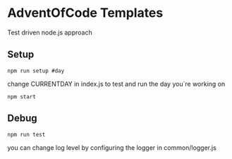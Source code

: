 # AdventOfCode Templates
Test driven node.js approach


## Setup

```npm run setup #day```

change CURRENTDAY in index.js to test and run the day you`re working on



```npm start```


## Debug

```npm run test```

you can change log level by configuring the logger in common/logger.js